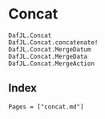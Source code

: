 # Concat

```@docs
DafJL.Concat
DafJL.Concat.concatenate!
DafJL.Concat.MergeDatum
DafJL.Concat.MergeData
DafJL.Concat.MergeAction
```

## Index

```@index
Pages = ["concat.md"]
```
